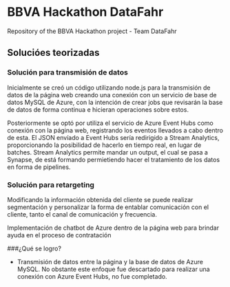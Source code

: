 # BBVA Hackathon DataFahr
Repository of the BBVA Hackathon project - Team DataFahr

## Solucióes teorizadas
### Solución para transmisión de datos
Inicialmente se creó un código utilizando node.js para la transmisión de datos de la página web creando una conexión con un servicio de base de datos MySQL de Azure, con la intención de crear jobs que revisarán la base de datos de forma continua e hicieran operaciones sobre estos.

Posteriormente se optó por utiliza el servicio de Azure Event Hubs como conexión con la página web, registrando los eventos llevados a cabo dentro de esta. El JSON envíado a Event Hubs sería redirigido a Stream Analytics, proporcionando la posibilidad de hacerlo en tiempo real, en lugar de batches. Stream Analytics permite mandar un output, el cual se pasa a Synapse, de está formando permietiendo hacer el tratamiento de los datos en forma de pipelines.

### Solución para retargeting
Modificando la información obtenida del cliente se puede realizar segmentación y personalizar la forma de entablar comunicación con el cliente, tanto el canal de comunicación y frecuencia.

Implementación de chatbot de Azure dentro de la página web para brindar ayuda en el proceso de contratación

###¿Qué se logro?
- Transmisión de datos entre la página y la base de datos de Azure MySQL. No obstante este enfoque fue descartado para realizar una conexión con Azure Event Hubs, no fue completado.
